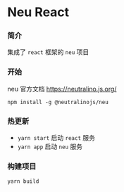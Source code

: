 # Neu React

### 简介

集成了 `react` 框架的 `neu` 项目

### 开始

neu 官方文档 https://neutralino.js.org/

`npm install -g @neutralinojs/neu`

### 热更新

-   `yarn start` 启动 `react` 服务
-   `yarn app` 启动 `neu` 服务

### 构建项目

`yarn build`
